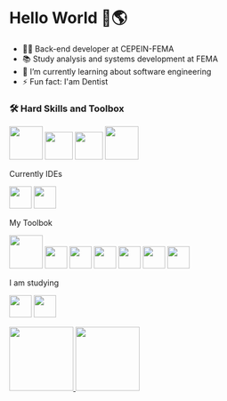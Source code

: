 
# Hello World 🦕🌎
- 👩‍💻 Back-end developer at CEPEIN-FEMA
- 📚 Study analysis and systems development at FEMA
- 🌱 I’m currently learning about software engineering
- ⚡ Fun fact: I'am Dentist


### 🛠️ Hard Skills and Toolbox
<img src="https://cdn.jsdelivr.net/gh/devicons/devicon@latest/icons/java/java-original.svg" width="60" height="60" /> <img                                                                        src="https://cdn.jsdelivr.net/gh/devicons/devicon@latest/icons/spring/spring-original.svg" width="50" height="50"/> <img 
src="https://cdn.jsdelivr.net/gh/devicons/devicon@latest/icons/junit/junit-original.svg" width="50" height="50" /> <img
src="https://cdn.jsdelivr.net/gh/devicons/devicon@latest/icons/angular/angular-original.svg" width="60" height="60"/> 

Currently IDEs

<img src="https://cdn.jsdelivr.net/gh/devicons/devicon@latest/icons/intellij/intellij-original.svg" width="40" height="40" /> <img
src="https://cdn.jsdelivr.net/gh/devicons/devicon@latest/icons/vscode/vscode-original.svg" width="40" height="40" />


My Toolbok

<img src="https://cdn.jsdelivr.net/gh/devicons/devicon@latest/icons/docker/docker-original.svg" width="60" height="60" /> <img
src="https://cdn.jsdelivr.net/gh/devicons/devicon@latest/icons/rabbitmq/rabbitmq-original.svg" width="40" height="40" /> <img
src="https://cdn.jsdelivr.net/gh/devicons/devicon@latest/icons/git/git-original.svg" width="40" height="40" /> <img
src="https://cdn.jsdelivr.net/gh/devicons/devicon@latest/icons/postman/postman-original.svg" width="40" height="40" /> <img
src="https://cdn.jsdelivr.net/gh/devicons/devicon@latest/icons/podman/podman-original.svg" width="40" height="40"/> <img
src="https://cdn.jsdelivr.net/gh/devicons/devicon@latest/icons/postgresql/postgresql-original.svg" width="40" height="40"/> <img
src="https://cdn.jsdelivr.net/gh/devicons/devicon@latest/icons/mysql/mysql-original-wordmark.svg" width="40" height="40" />

I am studying

<img src="https://cdn.jsdelivr.net/gh/devicons/devicon@latest/icons/nginx/nginx-original.svg" width="40" height="40" /> <img
src="https://cdn.jsdelivr.net/gh/devicons/devicon@latest/icons/kubernetes/kubernetes-original.svg" width="40" height="40" /> 


<div>
<a href="https://github.com/VitoriaAlvim7">
<img loading="lazy" height="115em" src="https://github-readme-stats.vercel.app/api/top-langs/?username=Gvcunhadev&layout=compact&langs_count=7&theme=dark"/> <img loading="lazy" height="115em" src="https://github-readme-stats.vercel.app/api?username=Gvcunhadev&show_icons=true&theme=dark&include_all_commits=true&count_private=true"/>
</div>

